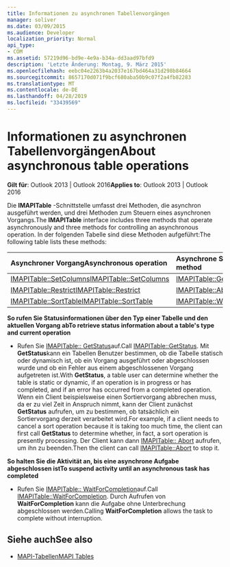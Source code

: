 ```yaml
---
title: Informationen zu asynchronen Tabellenvorgängen
manager: soliver
ms.date: 03/09/2015
ms.audience: Developer
localization_priority: Normal
api_type:
- COM
ms.assetid: 57219d96-bd9e-4e9a-b34a-dd3aad97bfd9
description: 'Letzte Änderung: Montag, 9. März 2015'
ms.openlocfilehash: eebc04e2263b4a2037e167bd464a31d298b84664
ms.sourcegitcommit: 8657170d071f9bcf680aba50b9c07f2a4fb82283
ms.translationtype: MT
ms.contentlocale: de-DE
ms.lasthandoff: 04/28/2019
ms.locfileid: "33439569"
---
```

# <a name="about-asynchronous-table-operations"></a><span data-ttu-id="393ec-103">Informationen zu asynchronen Tabellenvorgängen</span><span class="sxs-lookup"><span data-stu-id="393ec-103">About asynchronous table operations</span></span>
 
<span data-ttu-id="393ec-104">**Gilt für**: Outlook 2013 | Outlook 2016</span><span class="sxs-lookup"><span data-stu-id="393ec-104">**Applies to**: Outlook 2013 | Outlook 2016</span></span> 
  
<span data-ttu-id="393ec-105">Die **IMAPITable** -Schnittstelle umfasst drei Methoden, die asynchron ausgeführt werden, und drei Methoden zum Steuern eines asynchronen Vorgangs.</span><span class="sxs-lookup"><span data-stu-id="393ec-105">The **IMAPITable** interface includes three methods that operate asynchronously and three methods for controlling an asynchronous operation.</span></span> <span data-ttu-id="393ec-106">In der folgenden Tabelle sind diese Methoden aufgeführt:</span><span class="sxs-lookup"><span data-stu-id="393ec-106">The following table lists these methods:</span></span> 
  
|<span data-ttu-id="393ec-107">**Asynchroner Vorgang**</span><span class="sxs-lookup"><span data-stu-id="393ec-107">**Asynchronous operation**</span></span>|<span data-ttu-id="393ec-108">**Asynchrone Steuerelementmethode**</span><span class="sxs-lookup"><span data-stu-id="393ec-108">**Asynchronous control method**</span></span>|
|:-----|:-----|
|[<span data-ttu-id="393ec-109">IMAPITable::SetColumns</span><span class="sxs-lookup"><span data-stu-id="393ec-109">IMAPITable::SetColumns</span></span>](imapitable-setcolumns.md) <br/> |[<span data-ttu-id="393ec-110">IMAPITable::GetStatus</span><span class="sxs-lookup"><span data-stu-id="393ec-110">IMAPITable::GetStatus</span></span>](imapitable-getstatus.md) <br/> |
|[<span data-ttu-id="393ec-111">IMAPITable::Restrict</span><span class="sxs-lookup"><span data-stu-id="393ec-111">IMAPITable::Restrict</span></span>](imapitable-restrict.md) <br/> |[<span data-ttu-id="393ec-112">IMAPITable::Abort</span><span class="sxs-lookup"><span data-stu-id="393ec-112">IMAPITable::Abort</span></span>](imapitable-abort.md) <br/> |
|[<span data-ttu-id="393ec-113">IMAPITable::SortTable</span><span class="sxs-lookup"><span data-stu-id="393ec-113">IMAPITable::SortTable</span></span>](imapitable-sorttable.md) <br/> |[<span data-ttu-id="393ec-114">IMAPITable::WaitForCompletion</span><span class="sxs-lookup"><span data-stu-id="393ec-114">IMAPITable::WaitForCompletion</span></span>](imapitable-waitforcompletion.md) <br/> |
   
<span data-ttu-id="393ec-115">**So rufen Sie Statusinformationen über den Typ einer Tabelle und den aktuellen Vorgang ab**</span><span class="sxs-lookup"><span data-stu-id="393ec-115">**To retrieve status information about a table's type and current operation**</span></span>
  
- <span data-ttu-id="393ec-116">Rufen Sie [IMAPITable:: GetStatus](imapitable-getstatus.md)auf.</span><span class="sxs-lookup"><span data-stu-id="393ec-116">Call [IMAPITable::GetStatus](imapitable-getstatus.md).</span></span> <span data-ttu-id="393ec-117">Mit **GetStatus**kann ein Tabellen Benutzer bestimmen, ob die Tabelle statisch oder dynamisch ist, ob ein Vorgang ausgeführt oder abgeschlossen wurde und ob ein Fehler aus einem abgeschlossenen Vorgang aufgetreten ist.</span><span class="sxs-lookup"><span data-stu-id="393ec-117">With **GetStatus**, a table user can determine whether the table is static or dynamic, if an operation is in progress or has completed, and if an error has occurred from a completed operation.</span></span> <span data-ttu-id="393ec-118">Wenn ein Client beispielsweise einen Sortiervorgang abbrechen muss, da er zu viel Zeit in Anspruch nimmt, kann der Client zunächst **GetStatus** aufrufen, um zu bestimmen, ob tatsächlich ein Sortiervorgang derzeit verarbeitet wird.</span><span class="sxs-lookup"><span data-stu-id="393ec-118">For example, if a client needs to cancel a sort operation because it is taking too much time, the client can first call **GetStatus** to determine whether, in fact, a sort operation is presently processing.</span></span> <span data-ttu-id="393ec-119">Der Client kann dann [IMAPITable:: Abort](imapitable-abort.md) aufrufen, um ihn zu beenden.</span><span class="sxs-lookup"><span data-stu-id="393ec-119">Then the client can call [IMAPITable::Abort](imapitable-abort.md) to stop it.</span></span> 
    
<span data-ttu-id="393ec-120">**So halten Sie die Aktivität an, bis eine asynchrone Aufgabe abgeschlossen ist**</span><span class="sxs-lookup"><span data-stu-id="393ec-120">**To suspend activity until an asynchronous task has completed**</span></span>
  
- <span data-ttu-id="393ec-121">Rufen Sie [IMAPITable:: WaitForCompletion](imapitable-waitforcompletion.md)auf.</span><span class="sxs-lookup"><span data-stu-id="393ec-121">Call [IMAPITable::WaitForCompletion](imapitable-waitforcompletion.md).</span></span> <span data-ttu-id="393ec-122">Durch Aufrufen von **WaitForCompletion** kann die Aufgabe ohne Unterbrechung abgeschlossen werden.</span><span class="sxs-lookup"><span data-stu-id="393ec-122">Calling **WaitForCompletion** allows the task to complete without interruption.</span></span> 
    
## <a name="see-also"></a><span data-ttu-id="393ec-123">Siehe auch</span><span class="sxs-lookup"><span data-stu-id="393ec-123">See also</span></span>

- [<span data-ttu-id="393ec-124">MAPI-Tabellen</span><span class="sxs-lookup"><span data-stu-id="393ec-124">MAPI Tables</span></span>](mapi-tables.md)

